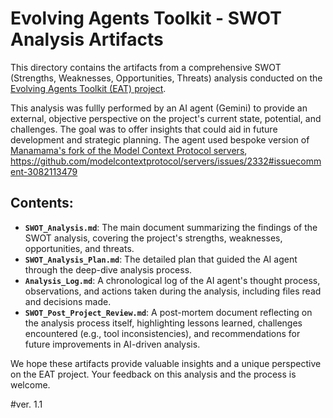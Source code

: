 # Evolving Agents Toolkit - SWOT Analysis Artifacts

This directory contains the artifacts from a comprehensive SWOT (Strengths, Weaknesses, Opportunities, Threats) analysis conducted on the [Evolving Agents Toolkit (EAT) project]([url](https://github.com/matiasmolinas/evolving-agents)).

This analysis was fullly performed by an AI agent (Gemini) to provide an external, objective perspective on the project's current state, potential, and challenges. The goal was to offer insights that could aid in future development and strategic planning. The agent used bespoke version of [Manamama's fork of the Model Context Protocol servers](https://github.com/Manamama/servers_forked/tree/main/src/sequentialthinking/), https://github.com/modelcontextprotocol/servers/issues/2332#issuecomment-3082113479

## Contents:

*   **`SWOT_Analysis.md`**: The main document summarizing the findings of the SWOT analysis, covering the project's strengths, weaknesses, opportunities, and threats.
*   **`SWOT_Analysis_Plan.md`**: The detailed plan that guided the AI agent through the deep-dive analysis process.
*   **`Analysis_Log.md`**: A chronological log of the AI agent's thought process, observations, and actions taken during the analysis, including files read and decisions made.
*   **`SWOT_Post_Project_Review.md`**: A post-mortem document reflecting on the analysis process itself, highlighting lessons learned, challenges encountered (e.g., tool inconsistencies), and recommendations for future improvements in AI-driven analysis.

We hope these artifacts provide valuable insights and a unique perspective on the EAT project. Your feedback on this analysis and the process is welcome.

#ver. 1.1
